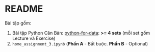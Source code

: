 # README
Bài tập gồm:
1. Bài tập Python Căn Bản: [python-for-data](../python-for-data/): **>= 4 sets** (mỗi set gồm Lecture và Exercise)
2. `home_assignment_3.ipynb` (**Phần A** - Bắt buộc. **Phần B** - Optional)